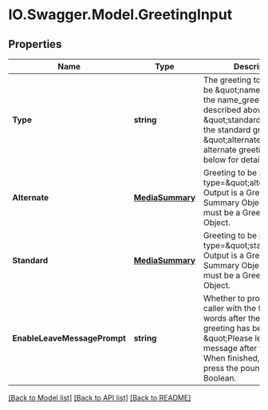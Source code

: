 # IO.Swagger.Model.GreetingInput
## Properties

Name | Type | Description | Notes
------------ | ------------- | ------------- | -------------
**Type** | **string** | The greeting to play. Can be \&quot;name\&quot; for the name_greeting as described above, \&quot;standard\&quot; for the standard greeting, or \&quot;alternate\&quot; for an alternate greeting. See below for details. | [optional] 
**Alternate** | [**MediaSummary**](MediaSummary.md) | Greeting to be played when type&#x3D;\&quot;alternate\&quot;. Output is a Greeting Summary Object. Input must be a Greeting Lookup Object. | [optional] 
**Standard** | [**MediaSummary**](MediaSummary.md) | Greeting to be played when type&#x3D;\&quot;standard\&quot;. Output is a Greeting Summary Object. Input must be a Greeting Lookup Object. | [optional] 
**EnableLeaveMessagePrompt** | **string** | Whether to prompt the caller with the following words after the voicemail greeting has been played: \&quot;Please leave your message after the tone. When finished, hang up or press the pound key.\&quot; Boolean. | [optional] 

[[Back to Model list]](../README.md#documentation-for-models) [[Back to API list]](../README.md#documentation-for-api-endpoints) [[Back to README]](../README.md)

